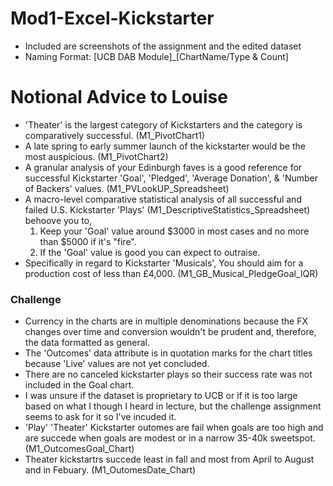 # Mod1-Excel-Kickstarter
* Included are screenshots of the assignment and the edited dataset
* Naming Format: [UCB DAB Module]_[ChartName/Type & Count]


# Notional Advice to Louise
* 'Theater' is the largest category of Kickstarters and the category is comparatively successful. (M1_PivotChart1)
* A late spring to early summer launch of the kickstarter would be the most auspicious. (M1_PivotChart2)
* A granular analysis of your Edinburgh faves is a good reference for successful Kickstarter 'Goal', 'Pledged', 'Average Donation', & 'Number of Backers' values. (M1_PVLookUP_Spreadsheet)
* A macro-level comparative statistical analysis of all successful and failed U.S. Kickstarter 'Plays' (M1_DescriptiveStatistics_Spreadsheet) behoove you to,
  1. Keep your 'Goal' value around $3000 in most cases and no more than $5000 if it's "fire".
  2. If the 'Goal' value is good you can expect to outraise.
* Specifically in regard to Kickstarter 'Musicals', You should aim for a production cost of less than £4,000. (M1_GB_Musical_PledgeGoal_IQR)
### Challenge
* Currency in the charts are in multiple denominations because the FX changes over time and conversion wouldn't be prudent and, therefore, the data formatted as general.
* The 'Outcomes' data attribute is in quotation marks for the chart titles because 'Live' values are not yet concluded.
* There are no canceled kickstarter plays so their success rate was not included in the Goal chart.
* I was unsure if the dataset is proprietary to UCB or if it is too large based on what I though I heard in lecture, but the challenge assignment seems to ask for it so I've incuded it.
* 'Play' 'Theater' Kickstarter outomes are fail when goals are too high and are succede when goals are modest or in a narrow 35-40k sweetspot. (M1_OutcomesGoal_Chart)
* Theater kickstartrs succede least in fall and most from April to August and in Febuary. (M1_OutomesDate_Chart)

